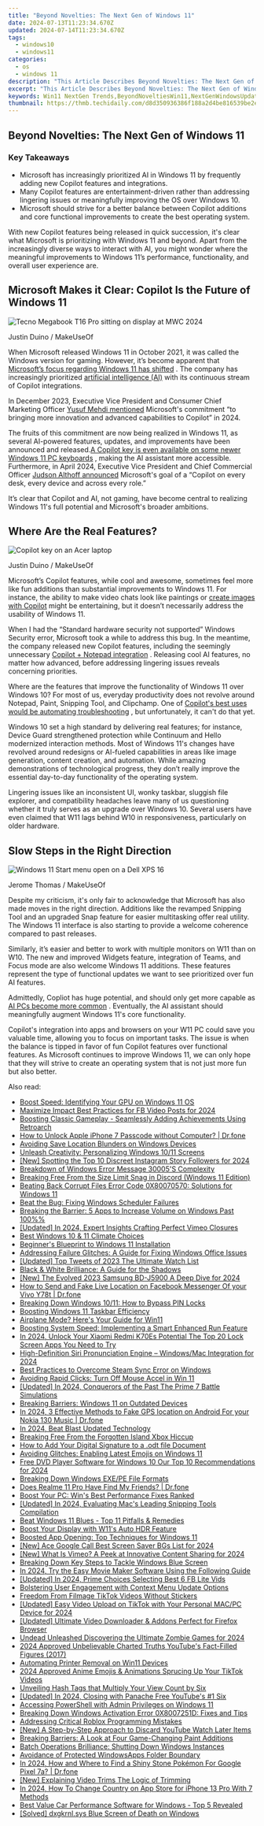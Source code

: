 ```yaml
---
title: "Beyond Novelties: The Next Gen of Windows 11"
date: 2024-07-13T11:23:34.670Z
updated: 2024-07-14T11:23:34.670Z
tags:
  - windows10
  - windows11
categories:
  - os
  - windows 11
description: "This Article Describes Beyond Novelties: The Next Gen of Windows 11"
excerpt: "This Article Describes Beyond Novelties: The Next Gen of Windows 11"
keywords: Win11 NextGen Trends,BeyondNoveltiesWin11,NextGenWindowsUpdate,Win11PostNovelty,NewWin11Innovations,ModernWin11Updates,FutureOfWin11Tech
thumbnail: https://thmb.techidaily.com/d8d350936386f188a2d4be816539be2eaee7c30695c76166aa925348b0ff1b74.jpg
---
```


## Beyond Novelties: The Next Gen of Windows 11

### Key Takeaways

* Microsoft has increasingly prioritized AI in Windows 11 by frequently adding new Copilot features and integrations.
* Many Copilot features are entertainment-driven rather than addressing lingering issues or meaningfully improving the OS over Windows 10.
* Microsoft should strive for a better balance between Copilot additions and core functional improvements to create the best operating system.

 With new Copilot features being released in quick succession, it's clear what Microsoft is prioritizing with Windows 11 and beyond. Apart from the increasingly diverse ways to interact with AI, you might wonder where the meaningful improvements to Windows 11’s performance, functionality, and overall user experience are.

## Microsoft Makes it Clear: Copilot Is the Future of Windows 11

![Tecno Megabook T16 Pro sitting on display at MWC 2024](https://thmb.techidaily.com/d2e4e8d37dd44251b856b042284c1dfc0b019c21a2404b925ef4f20286104a39.jpg)

 Justin Duino / MakeUseOf

 When Microsoft released Windows 11 in October 2021, it was called the Windows version for gaming. However, it’s become apparent that [Microsoft’s focus regarding Windows 11 has shifted](https://www.makeuseof.com/future-of-windows-11-ai/) . The company has increasingly prioritized [artificial intelligence (AI)](https://www.makeuseof.com/artificial-intelligence-ai-simple-terms/) with its continuous stream of Copilot integrations.

 In December 2023, Executive Vice President and Consumer Chief Marketing Officer [Yusuf Mehdi mentioned](https://blogs.microsoft.com/blog/2023/12/05/celebrating-the-first-year-of-copilot-with-significant-new-innovations/) Microsoft's commitment “to bringing more innovation and advanced capabilities to Copilot” in 2024.

 The fruits of this commitment are now being realized in Windows 11, as several AI-powered features, updates, and improvements have been announced and released.[A Copilot key is even available on some newer Windows 11 PC keyboards](https://www.makeuseof.com/microsofts-copilot-key-windows-11-pc/) , making the AI assistant more accessible. Furthermore, in April 2024, Executive Vice President and Chief Commercial Officer [Judson Althoff announced](https://blogs.microsoft.com/blog/2024/04/24/leading-in-the-era-of-ai-how-microsofts-platform-differentiation-and-copilot-empowerment-are-driving-ai-transformation/) Microsoft's goal of a “Copilot on every desk, every device and across every role.”

 It’s clear that Copilot and AI, not gaming, have become central to realizing Windows 11's full potential and Microsoft's broader ambitions.

## Where Are the Real Features?

![Copilot key on an Acer laptop](https://thmb.techidaily.com/f780668281f43de469309d641324f16afda3a68eb738e8c283227d7e47f57830.jpg)

 Justin Duino / MakeUseOf

 Microsoft’s Copilot features, while cool and awesome, sometimes feel more like fun additions than substantial improvements to Windows 11\. For instance, the ability to make video chats look like paintings or [create images with Copilot](https://www.makeuseof.com/how-use-bing-image-creator-free/) might be entertaining, but it doesn’t necessarily address the usability of Windows 11.

 When I had the “Standard hardware security not supported” Windows Security error, Microsoft took a while to address this bug. In the meantime, the company released new Copilot features, including the seemingly unnecessary [Copilot + Notepad integration](https://www.makeuseof.com/supercharge-notepad-copilot/) . Releasing cool AI features, no matter how advanced, before addressing lingering issues reveals concerning priorities.

 Where are the features that improve the functionality of Windows 11 over Windows 10? For most of us, everyday productivity does not revolve around Notepad, Paint, Snipping Tool, and Clipchamp. One of [Copilot's best uses would be automating troubleshooting](https://www.makeuseof.com/copilot-fix-problems-in-windows/) , but unfortunately, it can't do that yet.

 Windows 10 set a high standard by delivering real features; for instance, Device Guard strengthened protection while Continuum and Hello modernized interaction methods. Most of Windows 11's changes have revolved around redesigns or AI-fueled capabilities in areas like image generation, content creation, and automation. While amazing demonstrations of technological progress, they don’t really improve the essential day-to-day functionality of the operating system.

 Lingering issues like an inconsistent UI, wonky taskbar, sluggish file explorer, and compatibility headaches leave many of us questioning whether it truly serves as an upgrade over Windows 10\. Several users have even claimed that W11 lags behind W10 in responsiveness, particularly on older hardware.

## Slow Steps in the Right Direction

![Windows 11 Start menu open on a Dell XPS 16](https://thmb.techidaily.com/7893aa47861abae86c2201349f48204a58f66be5a4db0cfc4bb799b623cb07e4.jpg)

 Jerome Thomas / MakeUseOf

 Despite my criticism, it's only fair to acknowledge that Microsoft has also made moves in the right direction. Additions like the revamped Snipping Tool and an upgraded Snap feature for easier multitasking offer real utility. The Windows 11 interface is also starting to provide a welcome coherence compared to past releases.

 Similarly, it’s easier and better to work with multiple monitors on W11 than on W10\. The new and improved Widgets feature, integration of Teams, and Focus mode are also welcome Windows 11 additions. These features represent the type of functional updates we want to see prioritized over fun AI features.

 Admittedly, Copliot has huge potential, and should only get more capable as [AI PCs become more common](https://www.makeuseof.com/what-is-ai-pc/) . Eventually, the AI assistant should meaningfully augment Windows 11's core functionality.

 Copilot's integration into apps and browsers on your W11 PC could save you valuable time, allowing you to focus on important tasks. The issue is when the balance is tipped in favor of fun Copilot features over functional features. As Microsoft continues to improve Windows 11, we can only hope that they will strive to create an operating system that is not just more fun but also better.


<ins class="adsbygoogle"
     style="display:block"
     data-ad-format="autorelaxed"
     data-ad-client="ca-pub-7571918770474297"
     data-ad-slot="1223367746"></ins>



<ins class="adsbygoogle"
     style="display:block"
     data-ad-client="ca-pub-7571918770474297"
     data-ad-slot="8358498916"
     data-ad-format="auto"
     data-full-width-responsive="true"></ins>

<span class="atpl-alsoreadstyle">Also read:</span>
<div><ul>
<li><a href="https://win11.techidaily.com/boost-speed-identifying-your-gpu-on-windows-11-os/"><u>Boost Speed: Identifying Your GPU on Windows 11 OS</u></a></li>
<li><a href="https://facebook-videos.techidaily.com/maximize-impact-best-practices-for-fb-video-posts-for-2024/"><u>Maximize Impact  Best Practices for FB Video Posts for 2024</u></a></li>
<li><a href="https://win11.techidaily.com/boosting-classic-gameplay-seamlessly-adding-achievements-using-retroarch/"><u>Boosting Classic Gameplay - Seamlessly Adding Achievements Using Retroarch</u></a></li>
<li><a href="https://iphone-unlock.techidaily.com/how-to-unlock-apple-iphone-7-passcode-without-computer-drfone-by-drfone-ios/"><u>How to Unlock Apple iPhone 7 Passcode without Computer? | Dr.fone</u></a></li>
<li><a href="https://win11.techidaily.com/avoiding-save-location-blunders-on-windows-devices/"><u>Avoiding Save Location Blunders on Windows Devices</u></a></li>
<li><a href="https://win11.techidaily.com/unleash-creativity-personalizing-windows-1011-screens/"><u>Unleash Creativity: Personalizing Windows 10/11 Screens</u></a></li>
<li><a href="https://instagram-video-files.techidaily.com/new-spotting-the-top-10-discreet-instagram-story-followers-for-2024/"><u>[New] Spotting the Top 10 Discreet Instagram Story Followers for 2024</u></a></li>
<li><a href="https://win11.techidaily.com/breakdown-of-windows-error-message-30005s-complexity/"><u>Breakdown of Windows Error Message 30005'S Complexity</u></a></li>
<li><a href="https://win11.techidaily.com/breaking-free-from-the-size-limit-snag-in-discord-windows-11-edition/"><u>Breaking Free From the Size Limit Snag in Discord (Windows 11 Edition)</u></a></li>
<li><a href="https://win11.techidaily.com/beating-back-corrupt-files-error-code-0x80070570-solutions-for-windows-11/"><u>Beating Back Corrupt Files Error Code 0X80070570: Solutions for Windows 11</u></a></li>
<li><a href="https://win11.techidaily.com/beat-the-bug-fixing-windows-scheduler-failures/"><u>Beat the Bug: Fixing Windows Scheduler Failures</u></a></li>
<li><a href="https://win11.techidaily.com/breaking-the-barrier-5-apps-to-increase-volume-on-windows-past-100/"><u>Breaking the Barrier: 5 Apps to Increase Volume on Windows Past 100%%</u></a></li>
<li><a href="https://vimeo-videos.techidaily.com/updated-in-2024-expert-insights-crafting-perfect-vimeo-closures/"><u>[Updated] In 2024, Expert Insights  Crafting Perfect Vimeo Closures</u></a></li>
<li><a href="https://win11.techidaily.com/best-windows-10-and-11-climate-choices/"><u>Best Windows 10 & 11 Climate Choices</u></a></li>
<li><a href="https://win11.techidaily.com/beginners-blueprint-to-windows-11-installation/"><u>Beginner's Blueprint to Windows 11 Installation</u></a></li>
<li><a href="https://win11.techidaily.com/addressing-failure-glitches-a-guide-for-fixing-windows-office-issues/"><u>Addressing Failure Glitches: A Guide for Fixing Windows Office Issues</u></a></li>
<li><a href="https://twitter-videos.techidaily.com/updated-top-tweets-of-2023-the-ultimate-watch-list/"><u>[Updated] Top Tweets of 2023  The Ultimate Watch List</u></a></li>
<li><a href="https://win11.techidaily.com/black-and-white-brilliance-a-guide-for-the-shadows/"><u>Black & White Brilliance: A Guide for the Shadows</u></a></li>
<li><a href="https://fox-direct.techidaily.com/new-the-evolved-2023-samsung-bd-j5900-a-deep-dive-for-2024/"><u>[New] The Evolved 2023 Samsung BD-J5900  A Deep Dive for 2024</u></a></li>
<li><a href="https://location-social.techidaily.com/how-to-send-and-fake-live-location-on-facebook-messenger-of-your-vivo-y78t-drfone-by-drfone-virtual-android/"><u>How to Send and Fake Live Location on Facebook Messenger Of your Vivo Y78t | Dr.fone</u></a></li>
<li><a href="https://win11.techidaily.com/breaking-down-windows-1011-how-to-bypass-pin-locks/"><u>Breaking Down Windows 10/11: How to Bypass PIN Locks</u></a></li>
<li><a href="https://win11.techidaily.com/boosting-windows-11-taskbar-efficiency/"><u>Boosting Windows 11 Taskbar Efficiency</u></a></li>
<li><a href="https://win11.techidaily.com/airplane-mode-heres-your-guide-for-win11/"><u>Airplane Mode? Here's Your Guide for Win11</u></a></li>
<li><a href="https://win11.techidaily.com/boosting-system-speed-implementing-a-smart-enhanced-run-feature/"><u>Boosting System Speed: Implementing a Smart Enhanced Run Feature</u></a></li>
<li><a href="https://unlock-android.techidaily.com/in-2024-unlock-your-xiaomi-redmi-k70es-potential-the-top-20-lock-screen-apps-you-need-to-try-by-drfone-android/"><u>In 2024, Unlock Your Xiaomi Redmi K70Es Potential The Top 20 Lock Screen Apps You Need to Try</u></a></li>
<li><a href="https://sound-tweaking.techidaily.com/high-definition-siri-pronunciation-engine-windowsmac-integration-for-2024/"><u>High-Definition Siri Pronunciation Engine – Windows/Mac Integration for 2024</u></a></li>
<li><a href="https://win11.techidaily.com/best-practices-to-overcome-steam-sync-error-on-windows/"><u>Best Practices to Overcome Steam Sync Error on Windows</u></a></li>
<li><a href="https://win11.techidaily.com/avoiding-rapid-clicks-turn-off-mouse-accel-in-win-11/"><u>Avoiding Rapid Clicks: Turn Off Mouse Accel in Win 11</u></a></li>
<li><a href="https://screen-video-capture.techidaily.com/updated-in-2024-conquerors-of-the-past-the-prime-7-battle-simulations/"><u>[Updated] In 2024, Conquerors of the Past  The Prime 7 Battle Simulations</u></a></li>
<li><a href="https://win11.techidaily.com/breaking-barriers-windows-11-on-outdated-devices/"><u>Breaking Barriers: Windows 11 on Outdated Devices</u></a></li>
<li><a href="https://android-location.techidaily.com/in-2024-3-effective-methods-to-fake-gps-location-on-android-for-your-nokia-130-music-drfone-by-drfone-virtual/"><u>In 2024, 3 Effective Methods to Fake GPS location on Android For your Nokia 130 Music | Dr.fone</u></a></li>
<li><a href="https://screen-sharing-recording.techidaily.com/in-2024-beat-blast-updated-technology/"><u>In 2024, Beat Blast  Updated Technology</u></a></li>
<li><a href="https://win11.techidaily.com/breaking-free-from-the-forgotten-island-xbox-hiccup/"><u>Breaking Free From the Forgotten Island Xbox Hiccup</u></a></li>
<li><a href="https://phone-solutions.techidaily.com/how-to-add-your-digital-signature-to-a-odt-file-document-by-ldigisigner-sign-a-word-sign-a-word/"><u>How to Add Your Digital Signature to a .odt file Document</u></a></li>
<li><a href="https://win11.techidaily.com/avoiding-glitches-enabling-latest-emojis-on-windows-11/"><u>Avoiding Glitches: Enabling Latest Emojis on Windows 11</u></a></li>
<li><a href="https://ai-vdieo-software.techidaily.com/free-dvd-player-software-for-windows-10-our-top-10-recommendations-for-2024/"><u>Free DVD Player Software for Windows 10 Our Top 10 Recommendations for 2024</u></a></li>
<li><a href="https://win11.techidaily.com/breaking-down-windows-exepe-file-formats/"><u>Breaking Down Windows EXE/PE File Formats</u></a></li>
<li><a href="https://location-social.techidaily.com/does-realme-11-pro-have-find-my-friends-drfone-by-drfone-virtual-android/"><u>Does Realme 11 Pro Have Find My Friends? | Dr.fone</u></a></li>
<li><a href="https://win11.techidaily.com/boost-your-pc-wins-best-performance-fixes-ranked/"><u>Boost Your PC: Win's Best Performance Fixes Ranked</u></a></li>
<li><a href="https://visual-screen-recording.techidaily.com/updated-in-2024-evaluating-macs-leading-snipping-tools-compilation/"><u>[Updated] In 2024, Evaluating Mac's Leading Snipping Tools Compilation</u></a></li>
<li><a href="https://win11.techidaily.com/beat-windows-11-blues-top-11-pitfalls-and-remedies/"><u>Beat Windows 11 Blues - Top 11 Pitfalls & Remedies</u></a></li>
<li><a href="https://win11.techidaily.com/boost-your-display-with-w11s-auto-hdr-feature/"><u>Boost Your Display with W11's Auto HDR Feature</u></a></li>
<li><a href="https://win11.techidaily.com/boosted-app-opening-top-techniques-for-windows-11/"><u>Boosted App Opening: Top Techniques for Windows 11</u></a></li>
<li><a href="https://visual-screen-recording.techidaily.com/new-ace-google-call-best-screen-saver-bgs-list-for-2024/"><u>[New] Ace Google Call  Best Screen Saver BGs List for 2024</u></a></li>
<li><a href="https://vimeo-videos.techidaily.com/new-what-is-vimeo-a-peek-at-innovative-content-sharing-for-2024/"><u>[New] What Is Vimeo? A Peek at Innovative Content Sharing for 2024</u></a></li>
<li><a href="https://win11.techidaily.com/breaking-down-key-steps-to-tackle-windows-blue-screen/"><u>Breaking Down Key Steps to Tackle Windows Blue Screen</u></a></li>
<li><a href="https://video-ai-editor.techidaily.com/in-2024-try-the-easy-movie-maker-software-using-the-following-guide/"><u>In 2024, Try the Easy Movie Maker Software Using the Following Guide</u></a></li>
<li><a href="https://facebook-clips.techidaily.com/updated-in-2024-prime-choices-selecting-best-6-fb-lite-vids/"><u>[Updated] In 2024, Prime Choices  Selecting Best 6 FB Lite Vids</u></a></li>
<li><a href="https://win11.techidaily.com/bolstering-user-engagement-with-context-menu-update-options/"><u>Bolstering User Engagement with Context Menu Update Options</u></a></li>
<li><a href="https://extra-lessons.techidaily.com/freedom-from-filmage-tiktok-videos-without-stickers/"><u>Freedom From Filmage  TikTok Videos Without Stickers</u></a></li>
<li><a href="https://tiktok-video-files.techidaily.com/updated-easy-video-upload-on-tiktok-with-your-personal-macpc-device-for-2024/"><u>[Updated] Easy Video Upload on TikTok with Your Personal MAC/PC Device for 2024</u></a></li>
<li><a href="https://facebook-videos.techidaily.com/updated-ultimate-video-downloader-and-addons-perfect-for-firefox-browser/"><u>[Updated] Ultimate Video Downloader & Addons  Perfect for Firefox Browser</u></a></li>
<li><a href="https://screen-activity-recording.techidaily.com/undead-unleashed-discovering-the-ultimate-zombie-games-for-2024/"><u>Undead Unleashed  Discovering the Ultimate Zombie Games for 2024</u></a></li>
<li><a href="https://youtube-stream.techidaily.com/2024-approved-unbelievable-charted-truths-youtubes-fact-filled-figures-2017/"><u>2024 Approved  Unbelievable Charted Truths  YouTube's Fact-Filled Figures (2017)</u></a></li>
<li><a href="https://win11.techidaily.com/automating-printer-removal-on-win11-devices/"><u>Automating Printer Removal on Win11 Devices</u></a></li>
<li><a href="https://tiktok-video-recordings.techidaily.com/2024-approved-anime-emojis-and-animations-sprucing-up-your-tiktok-videos/"><u>2024 Approved  Anime Emojis & Animations  Sprucing Up Your TikTok Videos</u></a></li>
<li><a href="https://youtube-video-recordings.techidaily.com/unveiling-hash-tags-that-multiply-your-view-count-by-six/"><u>Unveiling Hash Tags that Multiply Your View Count by Six</u></a></li>
<li><a href="https://facebook-video-footage.techidaily.com/updated-in-2024-closing-with-panache-free-youtubes-1-six/"><u>[Updated] In 2024, Closing with Panache  Free YouTube's #1 Six</u></a></li>
<li><a href="https://win11.techidaily.com/accessing-powershell-with-admin-privileges-on-windows-11/"><u>Accessing PowerShell with Admin Privileges on Windows 11</u></a></li>
<li><a href="https://win11.techidaily.com/breaking-down-windows-activation-error-0x8007251d-fixes-and-tips/"><u>Breaking Down Windows Activation Error 0X8007251D: Fixes and Tips</u></a></li>
<li><a href="https://win11.techidaily.com/addressing-critical-roblox-programming-mistakes/"><u>Addressing Critical Roblox Programming Mistakes</u></a></li>
<li><a href="https://youtube-webster.techidaily.com/-step-by-step-approach-to-discard-youtube-watch-later-items/"><u>[New] A Step-by-Step Approach to Discard YouTube Watch Later Items</u></a></li>
<li><a href="https://win11.techidaily.com/breaking-barriers-a-look-at-four-game-changing-paint-additions/"><u>Breaking Barriers: A Look at Four Game-Changing Paint Additions</u></a></li>
<li><a href="https://win11.techidaily.com/batch-operations-brilliance-shutting-down-windows-instances/"><u>Batch Operations Brilliance: Shutting Down Windows Instances</u></a></li>
<li><a href="https://win11.techidaily.com/avoidance-of-protected-windowsapps-folder-boundary/"><u>Avoidance of Protected WindowsApps Folder Boundary</u></a></li>
<li><a href="https://pokemon-go-android.techidaily.com/in-2024-how-and-where-to-find-a-shiny-stone-pokemon-for-google-pixel-7a-drfone-by-drfone-virtual-android/"><u>In 2024, How and Where to Find a Shiny Stone Pokémon For Google Pixel 7a? | Dr.fone</u></a></li>
<li><a href="https://some-knowledge.techidaily.com/new-explaining-video-trims-the-logic-of-trimming/"><u>[New] Explaining Video Trims  The Logic of Trimming</u></a></li>
<li><a href="https://ios-unlock.techidaily.com/in-2024-how-to-change-country-on-app-store-for-iphone-13-pro-with-7-methods-by-drfone-ios/"><u>In 2024, How To Change Country on App Store for iPhone 13 Pro With 7 Methods</u></a></li>
<li><a href="https://win11.techidaily.com/best-value-car-performance-software-for-windows-top-5-revealed/"><u>Best Value Car Performance Software for Windows - Top 5 Revealed</u></a></li>
<li><a href="https://network-issues.techidaily.com/solved-dxgkrnlsys-blue-screen-of-death-on-windows/"><u>[Solved] dxgkrnl.sys Blue Screen of Death on Windows</u></a></li>
</ul></div>

